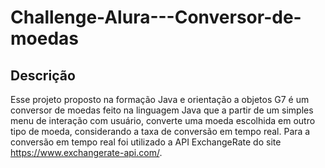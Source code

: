 # Challenge-Alura---Conversor-de-moedas

## Descrição 

Esse projeto proposto na formação Java e orientação a objetos G7 é um conversor de moedas feito na linguagem Java que a partir de um simples menu de interação com usuário, converte uma moeda escolhida em outro tipo de moeda, considerando a taxa de conversão em tempo real. Para a conversão em tempo real foi utilizado a API ExchangeRate do site https://www.exchangerate-api.com/.
